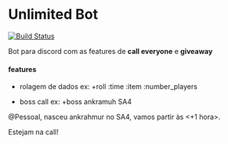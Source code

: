 # Unlimited Bot
[![Build Status](https://travis-ci.com/nerd-statistics/unlimited-bot.svg?branch=main)](https://travis-ci.com/nerd-statistics/unlimited-bot)

Bot para discord com as features de **call everyone** e **giveaway**

#### features
- rolagem de dados
ex: +roll :time :item :number_players 

- boss call
ex: +boss ankramuh SA4

@Pessoal,
nasceu ankrahmur no SA4, vamos partir às <+1 hora>.

Estejam na call!
